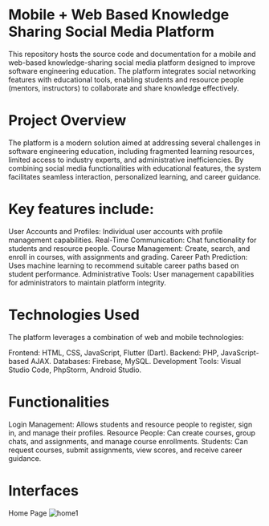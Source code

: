 # Mobile + Web Based Knowledge Sharing Social  Media Platform

This repository hosts the source code and documentation for a mobile and web-based knowledge-sharing social media platform designed to improve software engineering education. The platform integrates social networking features with educational tools, enabling students and resource people (mentors, instructors) to collaborate and share knowledge effectively.

# Project Overview
The platform is a modern solution aimed at addressing several challenges in software engineering education, including fragmented learning resources, limited access to industry experts, and administrative inefficiencies. By combining social media functionalities with educational features, the system facilitates seamless interaction, personalized learning, and career guidance.

# Key features include:

User Accounts and Profiles: Individual user accounts with profile management capabilities.
Real-Time Communication: Chat functionality for students and resource people.
Course Management: Create, search, and enroll in courses, with assignments and grading.
Career Path Prediction: Uses machine learning to recommend suitable career paths based on student performance.
Administrative Tools: User management capabilities for administrators to maintain platform integrity.

# Technologies Used

The platform leverages a combination of web and mobile technologies:

Frontend: HTML, CSS, JavaScript, Flutter (Dart).
Backend: PHP, JavaScript-based AJAX.
Databases: Firebase, MySQL.
Development Tools: Visual Studio Code, PhpStorm, Android Studio.

# Functionalities

Login Management: Allows students and resource people to register, sign in, and manage their profiles.
Resource People: Can create courses, group chats, and assignments, and manage course enrollments.
Students: Can request courses, submit assignments, view scores, and receive career guidance.

# Interfaces
Home Page
![home1](https://github.com/user-attachments/assets/4a36a822-b08b-4891-9aee-d20b675bfd3b)



 

